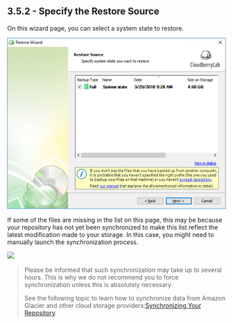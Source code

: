 ## 3.5.2 - Specify the Restore Source

On this wizard page, you can select a system state to restore.

![](/assets/restore-system-state-source.png)

If some of the files are missing in the list on this page, this may be because your repository has not yet been synchronized to make this list reflect the latest modification made to your storage. In this case, you might need to manually launch the synchronization process.

![](blob:https://www.gitbook.com/d68917ad-2daf-4198-a26f-8c05fabd4876)

> Please be informed that such synchronization may take up to several hours. This is why we do not recommend you to force synchronization unless this is absolutely necessary.
>
> See the following topic to learn how to synchronize data from Amazon Glacier and other cloud storage providers:[Synchronizing Your Repository](https://www.gitbook.com/book/yuriyshutov/restore-wizard-draft/edit#).

  




